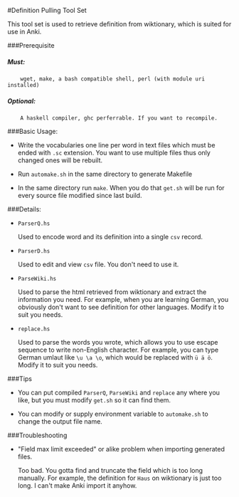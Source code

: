 #Definition Pulling Tool Set


This tool set is used to retrieve definition from wiktionary, which is suited for use in Anki.

###Prerequisite

#####      Must:
        wget, make, a bash compatible shell, perl (with module uri installed)

#####      Optional:
        A haskell compiler, ghc perferrable. If you want to recompile.

###Basic Usage:

* Write the vocabularies one line per word in text files  which must be ended with `.sc` extension. 
You want to use multiple files thus only changed ones will be rebuilt.

* Run `automake.sh` in the same directory to generate Makefile

* In the same directory run `make`. When you do that `get.sh` will be run for every source file modified since last build.

###Details:

* `ParserQ.hs`

    Used to encode word and its definition into a single `csv` record.

* `ParserD.hs`

    Used to edit and view `csv` file. You don't need to use it.

* `ParseWiki.hs` 

    Used to parse the html retrieved from wiktionary and extract the information you need.
    For example, when you are learning German, you obviously don't want to see definition for other languages.
    Modify it to suit you needs.

* `replace.hs`   

    Used to parse the words you wrote, which allows you to use escape sequence to write non-English character.
    For example, you can type German umlaut like `\u \a \o`, which would be replaced with `ü ä ö`. 
    Modify it to suit you needs.

###Tips

* You can put compiled `ParserQ`, `ParseWiki` and `replace` any where you like, but you must modify `get.sh` so it can find them.

* You can modify or supply environment variable to `automake.sh` to change the output file name.

###Troubleshooting

* "Field max limit exceeded" or alike problem when importing generated files.

    Too bad. You gotta find and truncate the field which is too long manually. For example, the definition for `Haus` on wiktionary is just too long. I can't make Anki import it anyhow.
